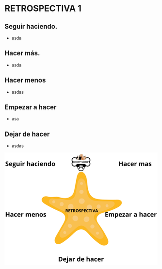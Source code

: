 # RETROSPECTIVA 1

## Seguir haciendo.
- asda

## Hacer más.
- asda

## Hacer menos
- asdas

## Empezar a hacer
- asa

## Dejar de hacer
- asdas


![estrellaRetro-1.png](https://github.com/GastonAyala/prueba-raeadme/blob/master/estrellaRetro-1.png)
 
